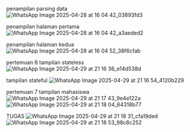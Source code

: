 penampilan parsing data
![WhatsApp Image 2025-04-28 at 16 04 42_03893fd3](https://github.com/user-attachments/assets/99f6dcea-d193-48d8-8fbd-1bdafcd14c5b)


penampilan halaman pertama
![WhatsApp Image 2025-04-28 at 16 04 42_a3aeded2](https://github.com/user-attachments/assets/e32751b8-a36d-446b-968b-0998bde559c4)


penampilan halaman kedua
![WhatsApp Image 2025-04-28 at 16 04 52_38f6cfab](https://github.com/user-attachments/assets/6750cf77-8ef6-479b-ab81-95d58f972fbd)


pertemuan 6 tampilan stateless
![WhatsApp Image 2025-04-29 at 21 16 36_e14d538d](https://github.com/user-attachments/assets/6248e521-5398-45e7-b23a-ec31775783c6)


tampilan stateful
![WhatsApp Image 2025-04-29 at 21 16 54_4120b229](https://github.com/user-attachments/assets/37189fe0-0a5d-4627-98a9-a5393d12bac0)


pertemuan 7 tampilan mahasiswa
![WhatsApp Image 2025-04-29 at 21 17 43_9e4e122a](https://github.com/user-attachments/assets/8b131b8c-fb49-437e-9083-ba4840d91d70)
![WhatsApp Image 2025-04-29 at 21 18 04_64318b77](https://github.com/user-attachments/assets/3c15915e-f586-4659-b23e-14526d4abb8f)


TUGAS
![WhatsApp Image 2025-04-29 at 21 18 31_cfa19ded](https://github.com/user-attachments/assets/d749d3d2-ee42-415b-bddd-9481a3be23ff)
![WhatsApp Image 2025-04-29 at 21 18 53_98c8c252](https://github.com/user-attachments/assets/2f4a16eb-8d05-41c1-ac4f-22b87314a32f)







